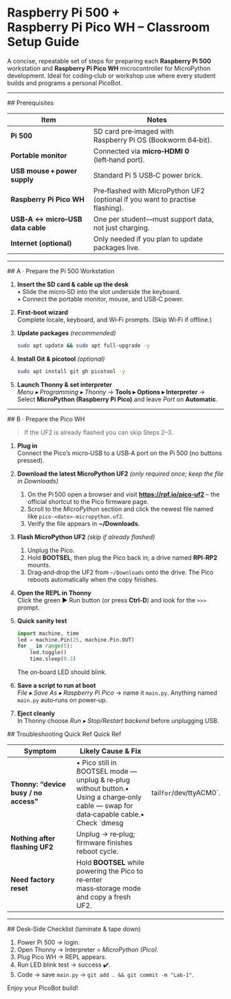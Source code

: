 # Raspberry Pi 500 + Raspberry Pi Pico WH – Classroom Setup Guide

A concise, repeatable set of steps for preparing each **Raspberry Pi 500** workstation and **Raspberry Pi Pico WH** microcontroller for MicroPython development. Ideal for coding‑club or workshop use where every student builds and programs a personal PicoBot.

---

\## Prerequisites

| Item                             | Notes                                                                         |
| -------------------------------- | ----------------------------------------------------------------------------- |
| **Pi 500**                       | SD card pre‑imaged with Raspberry Pi OS (Bookworm 64‑bit).                    |
| **Portable monitor**             | Connected via **micro‑HDMI 0** (left‑hand port).                              |
| **USB mouse + power supply**     | Standard Pi 5 USB‑C power brick.                                              |
| **Raspberry Pi Pico WH**         | Pre‑flashed with MicroPython UF2 (optional if you want to practise flashing). |
| **USB‑A ↔ micro‑USB data cable** | One per student—must support data, not just charging.                         |
| **Internet (optional)**          | Only needed if you plan to update packages live.                              |

---

\## A · Prepare the Pi 500 Workstation

1. **Insert the SD card & cable up the desk**\
   • Slide the micro‑SD into the slot underside the keyboard.\
   • Connect the portable monitor, mouse, and USB‑C power.

2. **First‑boot wizard**\
   Complete locale, keyboard, and Wi‑Fi prompts. (Skip Wi‑Fi if offline.)

3. **Update packages** *(recommended)*

   ```bash
   sudo apt update && sudo apt full-upgrade -y
   ```

4. **Install Git & picotool** *(optional)*

   ```bash
   sudo apt install git gh picotool -y
   ```

5. **Launch Thonny & set interpreter**\
   *Menu ▸ Programming ▸ Thonny* → **Tools ▸ Options ▸ Interpreter** →\
   Select **MicroPython (Raspberry Pi Pico)** and leave *Port* on **Automatic**.

---

\## B · Prepare the Pico WH

> If the UF2 is already flashed you can skip Steps 2–3.

1. **Plug in**  <br>
   Connect the Pico’s micro‑USB to a USB‑A port on the Pi 500 (no buttons pressed).

2. **Download the latest MicroPython UF2** *(only required once; keep the file in Downloads)*  <br>
   1. On the Pi 500 open a browser and visit **<https://rpf.io/pico‑uf2>** – the official shortcut to the Pico firmware page.  <br>
   2. Scroll to the *MicroPython* section and click the newest file named like `pico‑<date>‑micropython.uf2`.  <br>
   3. Verify the file appears in **~/Downloads**.

3. **Flash MicroPython UF2** *(skip if already flashed)*  <br>
   1. Unplug the Pico.  <br>
   2. Hold **BOOTSEL**, then plug the Pico back in; a drive named **RPI‑RP2** mounts.  <br>
   3. Drag‑and‑drop the UF2 from `~/Downloads` onto the drive. The Pico reboots automatically when the copy finishes.

4. **Open the REPL in Thonny**  <br>
   Click the green ▶️ Run button (or press **Ctrl‑D**) and look for the `>>>` prompt.

5. **Quick sanity test**  <br>
   ```python
   import machine, time
   led = machine.Pin(25, machine.Pin.OUT)
   for _ in range(5):
       led.toggle()
       time.sleep(0.3)
   ```
   The on‑board LED should blink.

6. **Save a script to run at boot**  <br>
   *File ▸ Save As ▸ Raspberry Pi Pico* → name it `main.py`. Anything named `main.py` auto‑runs on power‑up.

7. **Eject cleanly**  <br>
   In Thonny choose *Run ▸ Stop/Restart backend* before unplugging USB.

## Troubleshooting Quick Ref Quick Ref

| Symptom                               | Likely Cause & Fix                                                                                                                       |                          |
| ------------------------------------- | ---------------------------------------------------------------------------------------------------------------------------------------- | ------------------------ |
| **Thonny: “device busy / no access”** | • Pico still in BOOTSEL mode — unplug & re‑plug without button.• Using a charge‑only cable — swap for data‑capable cable.• Check \`dmesg | tail`for`/dev/ttyACM0\`. |
| **Nothing after flashing UF2**        | Unplug → re‑plug; firmware finishes reboot cycle.                                                                                        |                          |
| **Need factory reset**                | Hold **BOOTSEL** while powering the Pico to re‑enter mass‑storage mode and copy a fresh UF2.                                             |                          |

---

\## Desk‑Side Checklist (laminate & tape down)

1. Power Pi 500 → login.
2. Open Thonny → Interpreter = *MicroPython (Pico)*.
3. Plug Pico WH → REPL appears.
4. Run LED blink test → success ✔️.
5. Code → save `main.py` → `git add . && git commit -m "Lab‑1"`.

Enjoy your PicoBot build!

